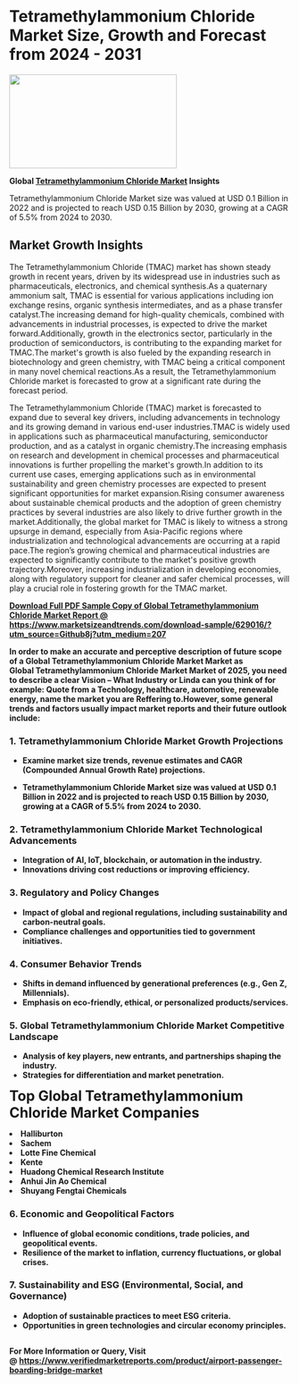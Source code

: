 <H1>Tetramethylammonium Chloride Market Size, Growth and Forecast from 2024 - 2031</H1><img class="aligncenter size-medium wp-image-584254" src="https://thirdeyenews.in/wp-content/uploads/2024/09/Global-Market-Research-300x168.jpeg" alt="" width="300" height="168" /><p><strong>Global&nbsp;<a href="https://www.marketsizeandtrends.com/download-sample/629016/?utm_source=Github8j?utm_medium=207">Tetramethylammonium Chloride Market</a> Insights</strong></p><p>Tetramethylammonium Chloride Market size was valued at USD 0.1 Billion in 2022 and is projected to reach USD 0.15 Billion by 2030, growing at a CAGR of 5.5% from 2024 to 2030.</p><p><h2>Market Growth Insights</h2> <p>The Tetramethylammonium Chloride (TMAC) market has shown steady growth in recent years, driven by its widespread use in industries such as pharmaceuticals, electronics, and chemical synthesis.As a quaternary ammonium salt, TMAC is essential for various applications including ion exchange resins, organic synthesis intermediates, and as a phase transfer catalyst.The increasing demand for high-quality chemicals, combined with advancements in industrial processes, is expected to drive the market forward.Additionally, growth in the electronics sector, particularly in the production of semiconductors, is contributing to the expanding market for TMAC.The market's growth is also fueled by the expanding research in biotechnology and green chemistry, with TMAC being a critical component in many novel chemical reactions.As a result, the Tetramethylammonium Chloride market is forecasted to grow at a significant rate during the forecast period.</p> <p><strong><a href="#"></a></strong></p> <p>The Tetramethylammonium Chloride (TMAC) market is forecasted to expand due to several key drivers, including advancements in technology and its growing demand in various end-user industries.TMAC is widely used in applications such as pharmaceutical manufacturing, semiconductor production, and as a catalyst in organic chemistry.The increasing emphasis on research and development in chemical processes and pharmaceutical innovations is further propelling the market's growth.In addition to its current use cases, emerging applications such as in environmental sustainability and green chemistry processes are expected to present significant opportunities for market expansion.Rising consumer awareness about sustainable chemical products and the adoption of green chemistry practices by several industries are also likely to drive further growth in the market.Additionally, the global market for TMAC is likely to witness a strong upsurge in demand, especially from Asia-Pacific regions where industrialization and technological advancements are occurring at a rapid pace.The region’s growing chemical and pharmaceutical industries are expected to significantly contribute to the market's positive growth trajectory.Moreover, increasing industrialization in developing economies, along with regulatory support for cleaner and safer chemical processes, will play a crucial role in fostering growth for the TMAC market.</p> <p><strong><a href="#"></p><p><span class=""><strong>Download Full PDF Sample Copy of Global Tetramethylammonium Chloride Market Report</strong> @ <a href="https://www.marketsizeandtrends.com/download-sample/629016/?utm_source=Github8j?utm_medium=207" target="_blank">https://www.marketsizeandtrends.com/download-sample/629016/?utm_source=Github8j?utm_medium=207</a></span></p><p>In order to make an accurate and perceptive description of future scope of a Global&nbsp;Tetramethylammonium Chloride Market Market as Global&nbsp;Tetramethylammonium Chloride Market Market of 2025, you need to describe a clear Vision &ndash; What Industry or Linda can you think of for example: Quote from a Technology, healthcare, automotive, renewable energy, name the market you are Reffering to.However, some general trends and factors usually impact market reports and their future outlook include:</p><h3>1.&nbsp;<strong>Tetramethylammonium Chloride Market Growth Projections</strong></h3><ul><li>Examine market size trends, revenue estimates and CAGR (Compounded Annual Growth Rate) projections.</li><li><p>Tetramethylammonium Chloride Market size was valued at USD 0.1 Billion in 2022 and is projected to reach USD 0.15 Billion by 2030, growing at a CAGR of 5.5% from 2024 to 2030.</p></li></ul><h3>2.&nbsp;<strong>Tetramethylammonium Chloride Market Technological Advancements</strong></h3><ul><li>Integration of AI, IoT, blockchain, or automation in the industry.</li><li>Innovations driving cost reductions or improving efficiency.</li></ul><h3>3.&nbsp;<strong>Regulatory and Policy Changes</strong></h3><ul><li>Impact of global and regional regulations, including sustainability and carbon-neutral goals.</li><li>Compliance challenges and opportunities tied to government initiatives.</li></ul><h3>4.&nbsp;<strong>Consumer Behavior Trends</strong></h3><ul><li>Shifts in demand influenced by generational preferences (e.g., Gen Z, Millennials).</li><li>Emphasis on eco-friendly, ethical, or personalized products/services.</li></ul><h3>5.&nbsp;<strong>Global Tetramethylammonium Chloride Market Competitive Landscape</strong></h3><ul><li>Analysis of key players, new entrants, and partnerships shaping the industry.</li><li>Strategies for differentiation and market penetration.</li></ul><p data-pm-slice="1 1 []"><span style="color: inherit; font-family: inherit; font-size: 25px;">Top Global Tetramethylammonium Chloride Market Companies</span></p><div class="" data-test-id=""><p><li>Halliburton</li><li> Sachem</li><li> Lotte Fine Chemical</li><li> Kente</li><li> Huadong Chemical Research Institute</li><li> Anhui Jin Ao Chemical</li><li> Shuyang Fengtai Chemicals</li></p></div><h3>6.&nbsp;<strong>Economic and Geopolitical Factors</strong></h3><ul><li>Influence of global economic conditions, trade policies, and geopolitical events.</li><li>Resilience of the market to inflation, currency fluctuations, or global crises.</li></ul><h3>7.&nbsp;<strong>Sustainability and ESG (Environmental, Social, and Governance)</strong></h3><ul><li>Adoption of sustainable practices to meet ESG criteria.</li><li>Opportunities in green technologies and circular economy principles.</li></ul><h2><strong style="font-size: 14px;">For More Information or Query, Visit @&nbsp;</strong><a style="background-color: #ffffff; font-size: 14px;" href="https://www.marketsizeandtrends.com/report/tetramethylammonium-chloride-market/" target="_blank">https://www.verifiedmarketreports.com/product/airport-passenger-boarding-bridge-market</a></h2>